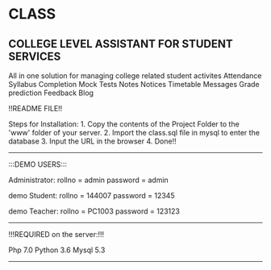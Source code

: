 # CLASS
COLLEGE LEVEL ASSISTANT FOR STUDENT SERVICES
-----------------------------------------------------------
All in one solution for managing college related student activites
Attendance
Syllabus Completion
Mock Tests
Notes
Notices
Timetable
Messages
Grade prediction 
Feedback
Blog





!!README FILE!!

Steps for Installation:
	1. Copy the contents of the Project Folder to the 'www' folder of your server.
	2. Import the class.sql file in mysql to enter the database
	3. Input the URL in the browser
	4. Done!!
	
_________________________________________________________________________________
:::DEMO USERS:::

Administrator:
rollno = admin
password = admin

demo Student:
rollno = 144007
password = 12345

demo Teacher:
rollno = PC1003
password = 123123
_________________________________________________________________________________

!!!REQUIRED on the server:!!!

Php 7.0
Python 3.6
Mysql 5.3
_________________________________________________________________________________
